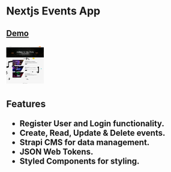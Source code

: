 # Nextjs Events App

<a href="https://nextjs-events-app-x.vercel.app/" target="_blank"><h2>Demo<a>

<img src="public/images/screen.png" alt="Screen Shot" style="height: 100px; width:100px;" />

### Features

- **Register User and Login** functionality.
- **Create, Read, Update & Delete** events.
- **Strapi CMS** for data management.
- **JSON Web Tokens**.
- **Styled Components** for styling.
